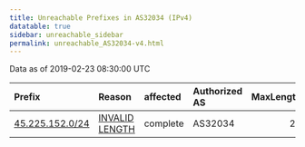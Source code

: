 ```yaml
---
title: Unreachable Prefixes in AS32034 (IPv4)
datatable: true
sidebar: unreachable_sidebar
permalink: unreachable_AS32034-v4.html
---
```


Data as of 2019-02-23 08:30:00 UTC


<div class="datatable-begin"></div>

| Prefix                                                   | Reason                                                                                                    | affected   | Authorized AS   |   MaxLength | Anchor                                         |   unreachable /24s |
|:---------------------------------------------------------|:----------------------------------------------------------------------------------------------------------|:-----------|:----------------|------------:|:-----------------------------------------------|-------------------:|
| [45.225.152.0/24](https://stat.ripe.net/45.225.152.0/24) | [INVALID LENGTH](https://rpki-validator.ripe.net/announcement-preview?asn=AS32034&prefix=45.225.152.0/24) | complete   | AS32034         |          23 | [LACNIC](unreachable_LACNIC_RPKI_Root-v4.html) |                  1 |

<div class="datatable-end"></div>
